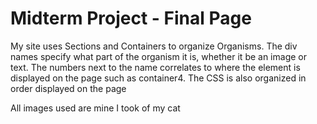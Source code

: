 # Midterm Project - Final Page

My site uses Sections and Containers to organize Organisms. The div names specify what part of the organism it is, whether it be an image or text. The numbers next to the name correlates to where the element is displayed on the page such as container4. The CSS is also organized in order displayed on the page

All images used are mine I took of my cat

